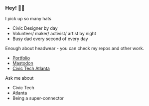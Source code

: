 ### Hey! 👋🏾
I pick up so many hats
- Civic Designer by day
- Volunteer/ maker/ activist/ artist by night
- Busy dad every second of every day

Enough about headwear - you can check my repos and other work.
- [Portfolio](https://shaunmosley.com)
- <a rel="me" href="https://theatl.social/@ShmosKnows">Mastodon</a>
- [Civic Tech Atlanta](https://github.com/civictechatlanta)

Ask me about
- Civic Tech
- Atlanta
- Being a super-connector

<!--
**Shaunm44/shaunm44** is a ✨ _special_ ✨ repository because its `README.md` (this file) appears on your GitHub profile.

Here are some ideas to get you started:

- 🔭 I’m currently working on ...
- 🌱 I’m currently learning ...
- 👯 I’m looking to collaborate on ...
- 🤔 I’m looking for help with ...
- 💬 Ask me about ...
- 📫 How to reach me: ...
- 😄 Pronouns: ...
- ⚡ Fun fact: ...
-->
